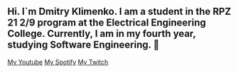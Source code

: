 ## Hi. I`m Dmitry Klimenko. I am a student in the RPZ 21 2/9 program at the Electrical Engineering College. Currently, I am in my fourth year, studying Software Engineering. 👋

[My Youtube](https://www.youtube.com/@mrvimer5798)
[My Spotify](https://open.spotify.com/user/1nqjekb88ofbxjv3g9mwh8zya?si=e9b1708a6fdf4f5f)
[My Twitch](https://www.twitch.tv/dn1ght1312)

